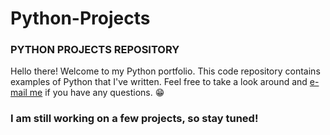 # Python-Projects



### PYTHON PROJECTS REPOSITORY
Hello there! Welcome to my Python portfolio. This code repository contains examples of Python that I've written. Feel free to take a look around and [e-mail me](knuraishah@gmail.com) if you have any questions. :grin:

### I am still working on a few projects, so stay tuned!
